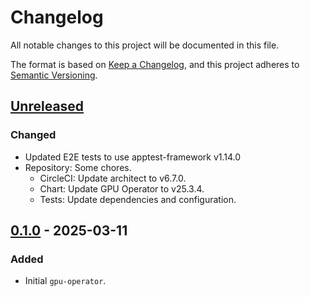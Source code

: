 # Changelog

All notable changes to this project will be documented in this file.

The format is based on [Keep a Changelog](https://keepachangelog.com/en/1.0.0/),
and this project adheres to [Semantic Versioning](https://semver.org/spec/v2.0.0.html).

## [Unreleased]

### Changed

- Updated E2E tests to use apptest-framework v1.14.0
- Repository: Some chores.
  - CircleCI: Update architect to v6.7.0.
  - Chart: Update GPU Operator to v25.3.4.
  - Tests: Update dependencies and configuration.

## [0.1.0] - 2025-03-11

### Added

- Initial `gpu-operator`.

[Unreleased]: https://github.com/giantswarm/gpu-operator-app/compare/v0.1.0...HEAD
[0.1.0]: https://github.com/giantswarm/gpu-operator-app/releases/tag/v0.1.0
